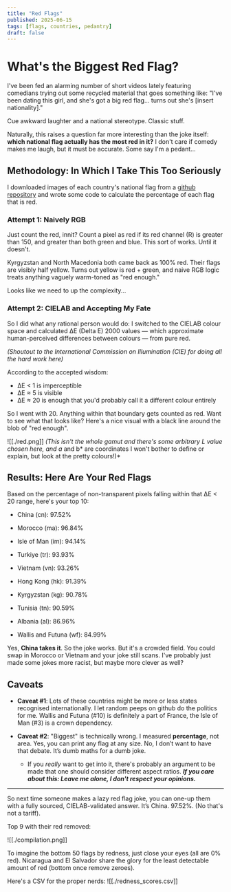 ```yaml
---
title: "Red Flags"
published: 2025-06-15
tags: [flags, countries, pedantry]
draft: false 
---
```


# What's the Biggest Red Flag?

I've been fed an alarming number of short videos lately featuring comedians trying out some recycled material that goes something like: "I've been dating this girl, and she's got a big red flag... turns out she's [insert nationality]."

Cue awkward laughter and a national stereotype. Classic stuff.

Naturally, this raises a question far more interesting than the joke itself: **which national flag actually has the most red in it?** I don't care if comedy makes me laugh, but it must be accurate. Some say I'm a pedant...

## Methodology: In Which I Take This Too Seriously

I downloaded images of each country's national flag from a [github repository](https://github.com/hampusborgos/country-flags) and wrote some code to calculate the percentage of each flag that is red.
### Attempt 1: Naively RGB

Just count the red, innit? Count a pixel as red if its red channel (R) is greater than 150, and greater than both green and blue. This sort of works. Until it doesn't.

Kyrgyzstan and North Macedonia both came back as 100% red. Their flags are visibly half yellow. Turns out yellow is red + green, and naive RGB logic treats anything vaguely warm-toned as "red enough."

Looks like we need to up the complexity...

### Attempt 2: CIELAB and Accepting My Fate

So I did what any rational person would do: I switched to the CIELAB colour space and calculated ΔE (Delta E) 2000 values — which approximate human-perceived differences between colours — from pure red.

*(Shoutout to the International Commission on Illumination (CIE) for doing all the hard work here)*

According to the accepted wisdom:
- ΔE < 1 is imperceptible
- ΔE ≈ 5 is visible
- ΔE ≈ 20 is enough that you'd probably call it a different colour entirely

So I went with 20. Anything within that boundary gets counted as red. Want to see what that looks like? Here's a nice visual with a black line around the blob of "red enough".

![[./red.png]]
*(This isn't the whole gamut and there's some arbitrary L value chosen here, and a* and b* are coordinates I won't bother to define or explain, but look at the pretty colours!)*
## Results: Here Are Your Red Flags

Based on the percentage of non-transparent pixels falling within that ΔE < 20 range, here's your top 10:

- China (cn): 97.52%
    
- Morocco (ma): 96.84%
    
- Isle of Man (im): 94.14%
    
- Turkiye (tr): 93.93%
    
- Vietnam (vn): 93.26%
    
- Hong Kong (hk): 91.39%
    
- Kyrgyzstan (kg): 90.78%
    
- Tunisia (tn): 90.59%
    
- Albania (al): 86.96%
    
- Wallis and Futuna (wf): 84.99%


Yes, **China takes it**. So the joke works. But it's a crowded field. You could swap in Morocco or Vietnam and your joke still scans. I've probably just made some jokes more racist, but maybe more clever as well?

## Caveats

- **Caveat #1**: Lots of these countries might be more or less states recognised internationally. I let random peeps on github do the politics for me. Wallis and Futuna (#10) is definitely a part of France, the Isle of Man (#3) is a crown dependency. 

- **Caveat #2**: "Biggest" is technically wrong. I measured **percentage**, not area. Yes, you can print any flag at any size. No, I don’t want to have that debate. It’s dumb maths for a dumb joke.
	- If you *really* want to get into it, there's probably an argument to be made that one should consider different aspect ratios. ***If you care about this: Leave me alone, I don't respect your opinions.***

---

So next time someone makes a lazy red flag joke, you can one-up them with a fully sourced, CIELAB-validated answer. It’s China. 97.52%. (No that's not a tariff).

Top 9 with their red removed:

![[./compilation.png]]

To imagine the bottom 50 flags by redness, just close your eyes (all are 0% red). Nicaragua and El Salvador share the glory for the least detectable amount of red (bottom once remove zeroes).

Here's a CSV for the proper nerds: ![[./redness_scores.csv]]